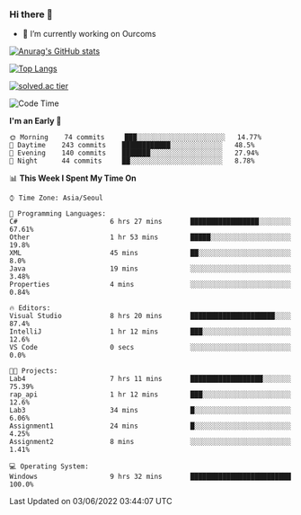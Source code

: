 ### Hi there 👋

- 🔭 I’m currently working on Ourcoms

<!--
**Rhange/Rhange** is a ✨ _special_ ✨ repository because its `README.md` (this file) appears on your GitHub profile.

Here are some ideas to get you started:

- 🌱 I’m currently learning ...
- 👯 I’m looking to collaborate on ...
- 🤔 I’m looking for help with ...
- 💬 Ask me about ...
- 📫 How to reach me: ...
- 😄 Pronouns: ...
- ⚡ Fun fact: ...
-->

[![Anurag's GitHub stats](https://github-readme-stats.vercel.app/api?username=rhange&show_icons=true&theme=gruvbox)](https://github.com/anuraghazra/github-readme-stats)

[![Top Langs](https://github-readme-stats.vercel.app/api/top-langs/?username=rhange&layout=compact&theme=gruvbox)](https://github.com/anuraghazra/github-readme-stats)

[![solved.ac tier](http://mazassumnida.wtf/api/generate_badge?boj=rhange0511)](https://solved.ac/rhange0511)

  <!--START_SECTION:waka-->
![Code Time](http://img.shields.io/badge/Code%20Time-0%20secs-blue)

**I'm an Early 🐤** 

```text
🌞 Morning    74 commits     ███░░░░░░░░░░░░░░░░░░░░░░   14.77% 
🌆 Daytime    243 commits    ████████████░░░░░░░░░░░░░   48.5% 
🌃 Evening    140 commits    ███████░░░░░░░░░░░░░░░░░░   27.94% 
🌙 Night      44 commits     ██░░░░░░░░░░░░░░░░░░░░░░░   8.78%

```


📊 **This Week I Spent My Time On** 

```text
⌚︎ Time Zone: Asia/Seoul

💬 Programming Languages: 
C#                       6 hrs 27 mins       █████████████████░░░░░░░░   67.61% 
Other                    1 hr 53 mins        █████░░░░░░░░░░░░░░░░░░░░   19.8% 
XML                      45 mins             ██░░░░░░░░░░░░░░░░░░░░░░░   8.0% 
Java                     19 mins             ░░░░░░░░░░░░░░░░░░░░░░░░░   3.48% 
Properties               4 mins              ░░░░░░░░░░░░░░░░░░░░░░░░░   0.84%

🔥 Editors: 
Visual Studio            8 hrs 20 mins       █████████████████████░░░░   87.4% 
IntelliJ                 1 hr 12 mins        ███░░░░░░░░░░░░░░░░░░░░░░   12.6% 
VS Code                  0 secs              ░░░░░░░░░░░░░░░░░░░░░░░░░   0.0%

🐱‍💻 Projects: 
Lab4                     7 hrs 11 mins       ██████████████████░░░░░░░   75.39% 
rap_api                  1 hr 12 mins        ███░░░░░░░░░░░░░░░░░░░░░░   12.6% 
Lab3                     34 mins             █░░░░░░░░░░░░░░░░░░░░░░░░   6.06% 
Assignment1              24 mins             █░░░░░░░░░░░░░░░░░░░░░░░░   4.25% 
Assignment2              8 mins              ░░░░░░░░░░░░░░░░░░░░░░░░░   1.41%

💻 Operating System: 
Windows                  9 hrs 32 mins       █████████████████████████   100.0%

```


 Last Updated on 03/06/2022 03:44:07 UTC
<!--END_SECTION:waka-->
